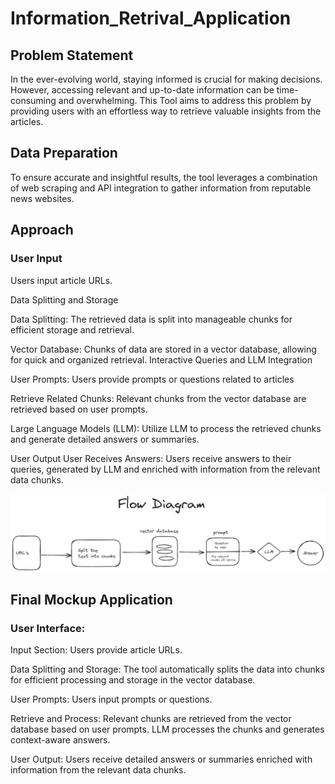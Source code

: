 # Information_Retrival_Application

## Problem Statement
In the ever-evolving world, staying informed is crucial for making decisions. However, accessing relevant and up-to-date information can be time-consuming and overwhelming. This Tool aims to address this problem by providing users with an effortless way to retrieve valuable insights from the articles.

## Data Preparation
To ensure accurate and insightful results, the tool leverages a combination of web scraping and API integration to gather information from reputable news websites.

## Approach

###  User Input

Users input article URLs.

Data Splitting and Storage

Data Splitting:
The retrieved data is split into manageable chunks for efficient storage and retrieval.

Vector Database:
Chunks of data are stored in a vector database, allowing for quick and organized retrieval.
Interactive Queries and LLM Integration

User Prompts:
Users provide prompts or questions related to articles

Retrieve Related Chunks:
Relevant chunks from the vector database are retrieved based on user prompts.

Large Language Models (LLM):
Utilize LLM to process the retrieved chunks and generate detailed answers or summaries.

User Output
User Receives Answers:
Users receive answers to their queries, generated by LLM and enriched with information from the relevant data chunks.

![Alt text](Flow.png)

## Final Mockup Application

### User Interface:

Input Section:
Users provide article URLs.

Data Splitting and Storage:
The tool automatically splits the data into chunks for efficient processing and storage in the vector database.

User Prompts:
Users input prompts or questions.

Retrieve and Process:
Relevant chunks are retrieved from the vector database based on user prompts.
LLM processes the chunks and generates context-aware answers.

User Output:
Users receive detailed answers or summaries enriched with information from the relevant data chunks.

